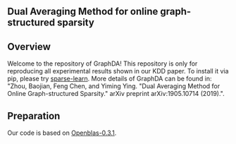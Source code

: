 ## Dual Averaging Method for online graph-structured sparsity

## Overview

Welcome to the repository of GraphDA! This repository is only for 
reproducing all experimental results shown in our KDD paper. To 
install it via pip, please try [sparse-learn](https://github.com/baojianzhou/sparse-learn). 
More details of GraphDA can be found in: "Zhou, Baojian, Feng Chen, and Yiming Ying. "Dual Averaging Method for Online Graph-structured Sparsity." arXiv preprint arXiv:1905.10714 (2019).".

## Preparation
Our code is based on [Openblas-0.3.1](https://github.com/xianyi/OpenBLAS/releases/tag/v0.3.1).
